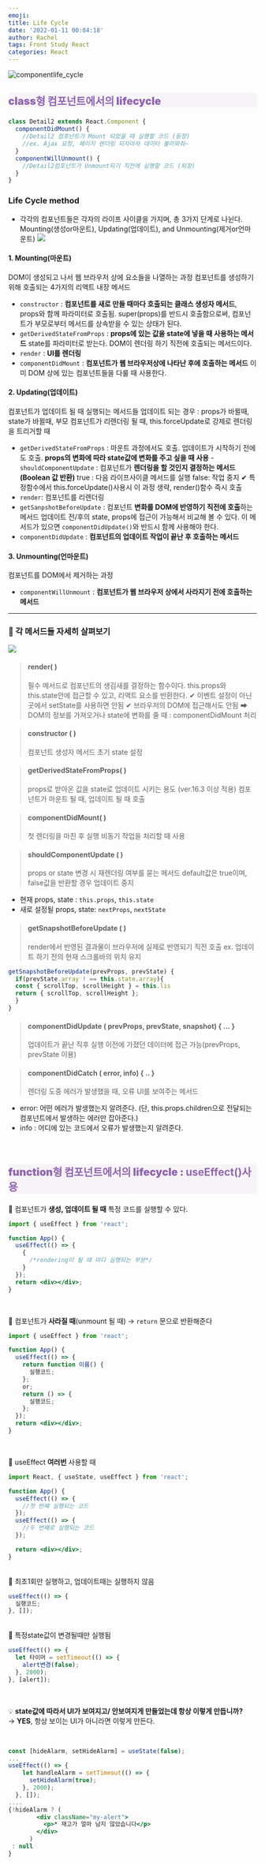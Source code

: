 ```yaml
---
emoji:
title: Life Cycle
date: '2022-01-11 00:04:18'
author: Rachel
tags: Front Study React
categories: React
---
```


![componentlife_cycle](componentlifecycle.001.png)

## <p style="font-weight: 900; background-color: #f7f3f8; color: #9065af;">class형 컴포넌트에서의 lifecycle</p>

```jsx
class Detail2 extends React.Component {
  componentDidMount() {
    //Detail2 컴포넌트가 Mount 되었을 때 실행할 코드 (등장)
    //ex. Ajax 요청, 페이지 렌더링 되자마자 데이터 불러와줘~
  }
  componentWillUnmount() {
    //Detail2컴포넌트가 Unmount되기 직전에 실행할 코드 (퇴장)
  }
}
```

### <span style="font-weight: 700;">Life Cycle method</span>

- 각각의 컴포넌트들은 각자의 라이프 사이클을 가지며, 총 3가지 단계로 나뉜다.
  Mounting(생성or마운트), Updating(업데이트), and Unmounting(제거or언마운트)
  ![](https://images.velog.io/images/bori9412/post/8d6583a6-b6ce-4e14-928a-d8321001845c/image.png)

#### 1. Mounting(마운트)

DOM이 생성되고 나서 웹 브라우저 상에 요소들을 나열하는 과정
컴포넌트를 생성하기 위해 호출되는 4가지의 리액트 내장 메서드

- `constructor` : **컴포넌트를 새로 만들 때마다 호출되는 클래스 생성자 메서드**,
  props와 함께 파라미터로 호출됨. super(props)를 반드시 호출함으로써, 컴포넌트가 부모로부터 메서드를 상속받을 수 있는 상태가 된다.
- `getDerivedStateFromProps` : **props에 있는 값을 state에 넣을 때 사용하는 메서드**
  state를 파라미터로 받는다. DOM이 렌더링 하기 직전에 호출되는 메서드이다.
- `render` : **UI를 렌더링**
- `componentDidMount` : **컴포넌트가 웹 브라우저상에 나타난 후에 호출하는 메서드**
  이미 DOM 상에 있는 컴포넌트들을 다룰 때 사용한다.

#### 2. Updating(업데이트)

컴포넌트가 업데이트 될 때 실행되는 메서드들
업데이트 되는 경우 : props가 바뀔때, state가 바뀔때, 부모 컴포넌트가 리렌더링 될 때, this.forceUpdate로 강제로 렌더링을 트리거할 때

- `getDerivedStateFromProps` : 마운트 과정에서도 호출. 업데이트가 시작하기 전에도 호출. **props의 변화에 따라 state값에 변화를 주고 싶을 때 사용** -`shouldComponentUpdate` : 컴포넌트가 **렌더링을 할 것인지 결정하는 메서드(Boolean 값 반환)**
  true : 다음 라이프사이클 메서드를 실행
  false: 작업 중지
  ✔ 특정함수에서 this.forceUpdate()사용시 이 과정 생략, render()함수 즉시 호출
- `render`: 컴포넌트를 리렌더링
- `getSanpshotBeforeUpdate` : 컴포넌트 **변화를 DOM에 반영하기 직전에 호출**하는 메서드
  업데이트 전/후의 state, props에 접근이 가능해서 비교해 볼 수 있다.
  이 메서드가 있으면 `componentDidUpdate()`와 반드시 함께 사용해야 한다.
- `componentDidUpdate` : **컴포넌트의 업데이트 작업이 끝난 후 호출하는 메서드**

#### 3. Unmounting(언마운트)

컴포넌트를 DOM에서 제거하는 과정

- `componentWillUnmount` : **컴포넌트가 웹 브라우저 상에서 사라지기 전에 호출하는 메서드**

---

### 📌 각 메서드들 자세히 살펴보기

![](https://images.velog.io/images/bori9412/post/1b69b7df-10ff-45fd-ac76-cf9bf786e3a5/image.png)

> #### render( )
>
> 필수 메서드로 컴포넌트의 생김새를 결정하는 함수이다.
> this.props와 this.state안에 접근할 수 있고, 리액트 요소를 반환한다.
> ✔ 이벤트 설정이 아닌 곳에서 setState를 사용하면 안됨
> ✔ 브라우저의 DOM에 접근해서도 안됨
> ➡ DOM의 정보를 가져오거나 state에 변화를 줄 때 : componentDidMount 처리

> #### constructor ( )
>
> 컴포넌트 생성자 메서드
> 초기 state 설정

> #### getDerivedStateFromProps( )
>
> props로 받아온 값을 state로 업데이트 시키는 용도 (ver.16.3 이상 적용)
> 컴포넌트가 마운트 될 때, 업데이트 될 때 호출

> #### componentDidMount( )
>
> 첫 렌더링을 마친 후 실행
> 비동기 작업을 처리할 때 사용

> #### shouldComponentUpdate ( )
>
> props or state 변경 시 재렌더링 여부를 묻는 메서드
> default값은 true이며, false값을 반환할 경우 업데이트 중지

- 현재 props, state : `this.props`, `this.state`
- 새로 설정될 props, state: `nextProps`, `nextState`

> #### getSnapshotBeforeUpdate ( )
>
> render에서 반영된 결과물이 브라우저에 실제로 반영되기 직전 호출
> ex. 업데이트 하기 전의 현재 스크롤바의 위치 유지

```js
getSnapshotBeforeUpdate(prevProps, prevState) {
  if(prevState.array ! == this.state.array){
  const { scrollTop, scrollHeight } = this.lis
  return { scrollTop, scrollHeight };
  }
}
```

> #### componentDidUpdate ( prevProps, prevState, snapshot) { ... }
>
> 업데이트가 끝난 직후 실행
> 이전에 가졌던 데이터에 접근 가능(prevProps, prevState 이용)

> #### componentDidCatch ( error, info) { .. }
>
> 렌더링 도중 에러가 발생했을 때, 오류 UI를 보여주는 메서드

- error: 어떤 에러가 발생했는지 알려준다. (단, this.props.children으로 전달되는 컴포넌트에서 발생하는 에러만 잡아준다.)
- info : 어디에 있는 코드에서 오류가 발생했는지 알려준다.
  <br/>
  <br/>
  <br/>

## <p style="font-weight: 900; background-color: #f7f3f8; color: #9065af;">function형 컴포넌트에서의 lifecycle : **useEffect()사용**</p>

🍇 컴포넌트가 **생성, 업데이트 될 때** 특정 코드를 실행할 수 있다.

```jsx
import { useEffect } from 'react';

function App() {
  useEffect(() => {
    {
      /*rendering이 될 때 마다 실행되는 부분*/
    }
  });
  return <div></div>;
}
```

<br/>

🍇 컴포넌트가 **사라질 때**(unmount 될 때) → `return` 문으로 반환해준다

```jsx
import { useEffect } from 'react';

function App() {
  useEffect(() => {
    return function 이름() {
      실행코드;
    };
    or;
    return () => {
      실행코드;
    };
  });
  return <div></div>;
}
```

<br/>

🍇 useEffect **여러번** 사용할 때

```jsx
import React, { useState, useEffect } from 'react';

function App() {
  useEffect(() => {
    //첫 번째 실행되는 코드
  });
  useEffect(() => {
    //두 번째로 실행되는 코드
  });

  return <div></div>;
}
```

<br/>
🍇 최초1회만 실행하고, 업데이트때는 실행하지 않음

```jsx
useEffect(() => {
  실행코드;
}, []);
```

<br/>
🍇 특정state값이 변경될때만 실행됨

```jsx
useEffect(() => {
  let 타이머 = setTimeout(() => {
    alert변경(false);
  }, 2000);
}, [alert]);
```

<br/>

💡 **state값에 따라서 UI가 보여지고/ 안보여지게 만들었는데 항상 이렇게 만듭니까?**
<br/>→ **YES**, 항상 보이는 UI가 아니라면 이렇게 만든다.

<br/>

```jsx
const [hideAlarm, setHideAlarm] = useState(false);
...
useEffect(() => {
    let handleAlarm = setTimeout(() => {
      setHideAlarm(true);
    }, 2000);
  }, []);
....
{!hideAlarm ? (
        <div className="my-alert">
          <p>* 재고가 얼마 남지 않았습니다</p>
        </div>
      )
 : null
}
```
